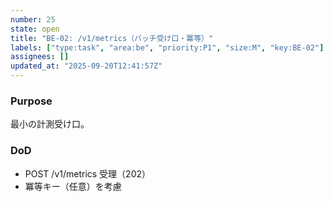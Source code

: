 ```yaml
---
number: 25
state: open
title: "BE-02: /v1/metrics（バッチ受け口・冪等）"
labels: ["type:task", "area:be", "priority:P1", "size:M", "key:BE-02"]
assignees: []
updated_at: "2025-09-20T12:41:57Z"
---
```

### Purpose
最小の計測受け口。

### DoD
- POST /v1/metrics 受理（202）
- 冪等キー（任意）を考慮
